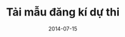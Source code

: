 ---
title: Tải mẫu đăng kí dự thi
subtitle: 
layout: default
modal-id: 6
date: 2014-07-15
img: download.png
thumbnail: roundicons-thumbnail.png
alt: image-alt
project-date: April 2014
client: Start Bootstrap
category: Web Development
description: Lorem ipsum dolor sit amet, usu cu alterum nominavi lobortis. At duo novum diceret. Tantas apeirian vix et, usu sanctus postulant inciderint ut, populo diceret necessitatibus in vim. Cu eum dicam feugiat noluisse.

---